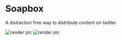 # Soapbox
A distraction free way to distribute content on twitter.

![render pic]("https://github.com/Corvu-s/Soapbox/blob/master/docs/img/FloatingBlackIphone.png")
![render pic]("https://github.com/Corvu-s/Soapbox/blob/master/docs/img/FloatingRender.png")
